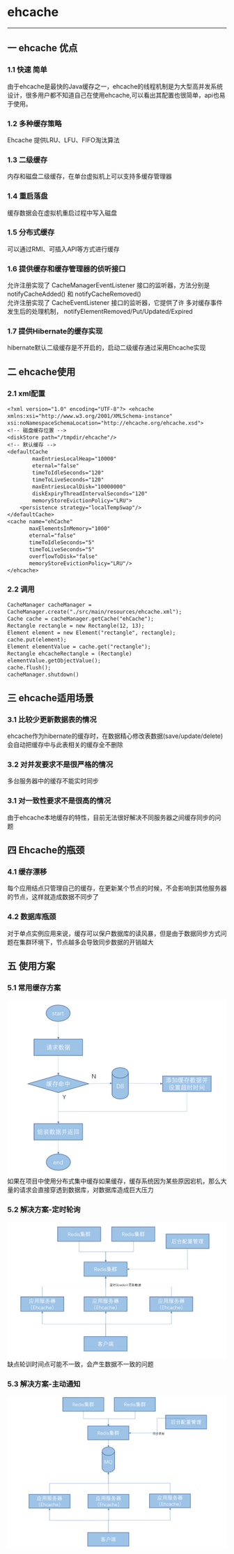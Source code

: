 # ehcache
---
## 一 ehcache 优点
### 1.1 快速 简单
由于ehcache是最快的Java缓存之一，ehcache的线程机制是为大型高并发系统设计，很多用户都不知道自己在使用ehcache,可以看出其配置也很简单，api也易于使用。
### 1.2 多种缓存策略
Ehcache 提供LRU、LFU、FIFO淘汰算法
### 1.3 二级缓存
内存和磁盘二级缓存，在单台虚拟机上可以支持多缓存管理器
### 1.4 重启落盘
缓存数据会在虚拟机重启过程中写入磁盘
### 1.5 分布式缓存
可以通过RMI、可插入API等方式进行缓存
### 1.6 提供缓存和缓存管理器的侦听接口
允许注册实现了 CacheManagerEventListener 接口的监听器，方法分别是 notifyCacheAdded() 和 notifyCacheRemoved()<br>
允许注册实现了 CacheEventListener 接口的监听器，它提供了许 多对缓存事件发生后的处理机制， notifyElementRemoved/Put/Updated/Expired
### 1.7 提供Hibernate的缓存实现
hibernate默认二级缓存是不开启的，启动二级缓存通过采用Ehcache实现

## 二 ehcache使用
### 2.1 xml配置
    <?xml version="1.0" encoding="UTF-8"?> <ehcache xmlns:xsi="http://www.w3.org/2001/XMLSchema-instance" xsi:noNamespaceSchemaLocation="http://ehcache.org/ehcache.xsd">
    <!-- 磁盘缓存位置 -->
    <diskStore path="/tmpdir/ehcache"/>
    <!-- 默认缓存 -->
    <defaultCache
            maxEntriesLocalHeap="10000"
            eternal="false"
            timeToIdleSeconds="120"
            timeToLiveSeconds="120"
            maxEntriesLocalDisk="10000000"
            diskExpiryThreadIntervalSeconds="120"
            memoryStoreEvictionPolicy="LRU">
        <persistence strategy="localTempSwap"/>
    </defaultCache>
    <cache name="ehCache"
           maxElementsInMemory="1000"
           eternal="false"
           timeToIdleSeconds="5"
           timeToLiveSeconds="5"
           overflowToDisk="false"
           memoryStoreEvictionPolicy="LRU"/>
    </ehcache>
    
### 2.2 调用  
    CacheManager cacheManager = CacheManager.create("./src/main/resources/ehcache.xml");
    Cache cache = cacheManager.getCache("ehCache");
    Rectangle rectangle = new Rectangle(12, 13);
    Element element = new Element("rectangle", rectangle);
    cache.put(element);
    Element elementValue = cache.get("rectangle");
    Rectangle ehcacheRectangle = (Rectangle) elementValue.getObjectValue();
    cache.flush();
    cacheManager.shutdown()
    
## 三 ehcache适用场景
 
### 3.1 比较少更新数据表的情况
 ehcache作为hibernate的缓存时，在数据精心修改表数据(save/update/delete)会自动把缓存中与此表相关的缓存全不删除
### 3.2 对并发要求不是很严格的情况
 多台服务器中的缓存不能实时同步
### 3.1 对一致性要求不是很高的情况
 由于ehcache本地缓存的特性，目前无法很好解决不同服务器之间缓存同步的问题
## 四 Ehcache的瓶颈

### 4.1 缓存漂移
每个应用结点只管理自己的缓存，在更新某个节点的时候，不会影响到其他服务器的节点，这样就造成数据不同步了
### 4.2 数据库瓶颈
对于单点实例应用来说，缓存可以保户数据库的读风暴，但是由于数据同步方式问题在集群环境下，节点越多会导致同步数据的开销越大

## 五 使用方案
### 5.1 常用缓存方案
![cache](../../picture/cache/cache.png)
如果在项目中使用分布式集中缓存如果缓存，缓存系统因为某些原因宕机，那么大量的请求会直接穿透到数据库，对数据库造成巨大压力
### 5.2 解决方案-定时轮询
![cache](../../picture/cache/ehcachePolling.PNG)
缺点轮训时间点可能不一致，会产生数据不一致的问题
### 5.3 解决方案-主动通知
![cache](../../picture/cache/ehcacheMq.PNG)